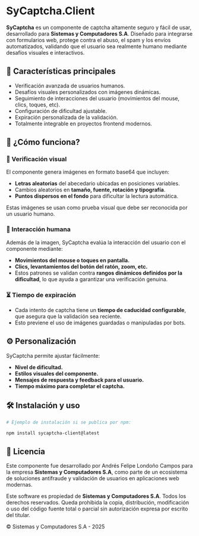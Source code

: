# SyCaptcha.Client

**SyCaptcha** es un componente de captcha altamente seguro y fácil de usar, desarrollado para **Sistemas y Computadores S.A**. Diseñado para integrarse con formularios web, protege contra el abuso, el spam y los envíos automatizados, validando que el usuario sea realmente humano mediante desafíos visuales e interactivos.

## 🚀 Características principales

- Verificación avanzada de usuarios humanos.
- Desafíos visuales personalizados con imágenes dinámicas.
- Seguimiento de interacciones del usuario (movimientos del mouse, clics, toques, etc).
- Configuración de dificultad ajustable.
- Expiración personalizada de la validación.
- Totalmente integrable en proyectos frontend modernos.

## 🧠 ¿Cómo funciona?

### 🔐 Verificación visual

El componente genera imágenes en formato base64 que incluyen:

- **Letras aleatorias** del abecedario ubicadas en posiciones variables.
- Cambios aleatorios en **tamaño, fuente, rotación y tipografía**.
- **Puntos dispersos en el fondo** para dificultar la lectura automática.

Estas imágenes se usan como prueba visual que debe ser reconocida por un usuario humano.

### 🧩 Interacción humana

Además de la imagen, SyCaptcha evalúa la interacción del usuario con el componente mediante:

- **Movimientos del mouse o toques en pantalla.**
- **Clics, levantamientos del botón del ratón, zoom, etc.**
- Estos patrones se validan contra **rangos dinámicos definidos por la dificultad**, lo que ayuda a garantizar una verificación genuina.

### ⏳ Tiempo de expiración

- Cada intento de captcha tiene un **tiempo de caducidad configurable**, que asegura que la validación sea reciente.
- Esto previene el uso de imágenes guardadas o manipuladas por bots.

## ⚙️ Personalización

SyCaptcha permite ajustar fácilmente:

- **Nivel de dificultad.**
- **Estilos visuales del componente.**
- **Mensajes de respuesta y feedback para el usuario.**
- **Tiempo máximo para completar el captcha.**

## 🛠️ Instalación y uso

```bash
# Ejemplo de instalación si se publica por npm:

npm install sycaptcha-client@latest
```

## 🏢 Licencia

Este componente fue desarrollado por Andrés Felipe Londoño Campos para la empresa **Sistemas y Computadores S.A**, como parte de un ecosistema de soluciones antifraude y validación de usuarios en aplicaciones web modernas.

Este software es propiedad de **Sistemas y Computadores S.A**. Todos los derechos reservados. Queda prohibida la copia, distribución, modificación o uso del código fuente total o parcial sin autorización expresa por escrito del titular.

© Sistemas y Computadores S.A - 2025
